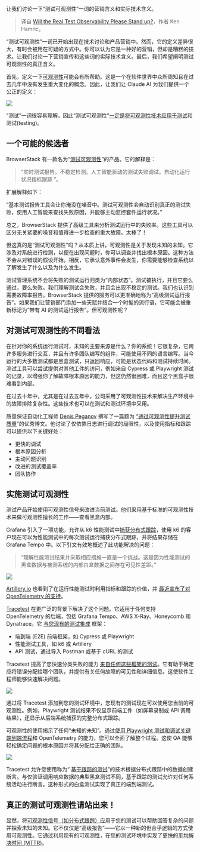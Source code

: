 
<!--
title: 真正的测试可观测性请站起来？
cover: https://cdn.thenewstack.io/media/2024/03/86c39852-penguin.jpg
-->

让我们讨论一下“测试可观测性”一词的营销含义和实际技术含义。

> 译自 [Will the Real Test Observability Please Stand up?](https://thenewstack.io/will-the-real-test-observability-please-stand-up/)，作者 Ken Hamric。

“测试可观测性”一词已开始出现在技术讨论和产品营销中。然而，它的定义差异很大，有时会被用在可疑的方式中。你可以认为它是一种好的营销，但却是糟糕的技术。让我们讨论一下营销宣传和这些词的实际技术含义。最后，我们希望阐明测试可观测性的真正含义。

首先，定义一下[可观测性](https://thenewstack.io/observability/)可能会有所帮助。这是一个在软件世界中众所周知且在过去几年中没有发生重大变化的概念。因此，让我们让 Claude AI 为我们提供一个公正的定义：

![](https://cdn.thenewstack.io/media/2024/03/018de5be-image2.png)

“测试”一词很容易理解，因此“测试可观测性”[一定是将可观测性技术应用于测试](https://thenewstack.io/security-testing-must-be-part-of-software-development-life-cycle/)和测试(testing)。

## 一个可能的候选者

BrowserStack 有一款名为“[测试可观测性](https://www.browserstack.com/test-observability)”的产品。它的解释是：

> “实时测试报告。不稳定检测。人工智能驱动的测试失败调试。自动化运行状况指标跟踪 ”。

扩展解释如下：

“基本测试报告工具会让你淹没在噪音中。测试可观测性会自动识别真正的测试失败，使用人工智能来查找失败原因，并能够主动监控套件运行状况。”

总之，BrowserStack 提供了高级工具来分析测试运行中的失败率。这些工具可以区分无关紧要的噪音和值得进一步检查的重大故障。太棒了！

但这真的是“测试可观测性”吗？从本质上讲，可观测性是关于发现未知的未知。它涉及对系统进行检测，以便在出现问题时，你可以调查并找出根本原因。这种方法不会从对错误的假设开始。相反，它承认意外事件会发生，你需要能够检查系统以了解发生了什么以及为什么发生。

测试管理系统不会将失败的测试运行归类为“内部状态”。测试被执行，并且它要么通过，要么失败。我们理解测试会失败，并且会出现不稳定的测试。我们也认识到需要故障率报告。BrowserStack 提供的服务可以更准确地称为“高级测试运行报告”。如果我们让营销部门添加一些天赋并结合一个时髦的流行语，它可能会被重新标记为“带有 AI 的测试运行报告”。但可观测性呢？

## 对测试可观测性的不同看法

在针对你的系统运行测试时，未知的主要来源是什么？你的系统！它很复杂，它跨许多服务进行交互，并且有许多团队编写的组件，可能使用不同的语言编写。当今运行的大多数测试都是黑盒测试，只返回响应，可能是状态代码和测试持续时间。测试工具可以尝试提供对其他工件的访问，例如来自 Cypress 或 Playwright 测试的记录，以增强你了解故障根本原因的能力，但这仍然很困难，而且这个黑盒子很难看到内部。

在过去十年中，尤其是在过去五年中，公司采用了可观测性技术来解决生产环境中的故障排除复杂性。这些技术也可以在测试和测试环境中采用。

质量保证自动化工程师 [Denis Peganov](https://medium.com/@dees3g) 撰写了一篇题为 [“通过可观测性提升测试质量](https://blog.stackademic.com/elevating-test-quality-through-observability-48926ca90c15)”的优秀博文。他讨论了仅依靠日志进行调试的局限性，以及使用指标和跟踪可以提供以下关键好处：

- 更快的调试
- 根本原因分析
- 主动问题识别
- 改进的测试覆盖率
- 团队协作

## 实施测试可观测性

测试产品开始使用可观测性信号来改进当前测试。他们采用基于标准的可观测性技术来做可观测性擅长的工作——查看黑盒内部。

Grafana 引入了一项功能，允许从 k6 性能测试中[捕获分布式跟踪](https://grafana.com/blog/2023/09/19/troubleshoot-failed-performance-tests-faster-with-distributed-tracing-in-grafana-cloud-k6/)，使用 k6 的客户现在可以为性能测试中的每次测试运行捕获分布式跟踪，并将结果存储在 Grafana Tempo 中。以下引文有效地概述了此功能解决的问题：

> “理解性能测试结果并采取相应措施一直是一个挑战。这是因为性能测试的黑盒数据与被测系统的内部白盒数据之间存在可见性差距。”

![](https://cdn.thenewstack.io/media/2024/03/f4ea0f22-image2a.png)

[Artillery.io](http://artillery.io) 也看到了在运行性能测试时利用指标和跟踪的价值，并 [最近宣布了对 OpenTelemetry 的支持](https://www.artillery.io/blog/introducing-opentelemetry-support)。

[Tracetest](https://tracetest.io/) 在更广泛的背景下解决了这个问题。它适用于任何支持 OpenTelemetry 的后端，包括 Grafana Tempo、AWS X-Ray、Honeycomb 和 Dynatrace。它 [与您现有的测试集成](https://thenewstack.io/the-struggle-for-microservice-integration-testing/) 框架：

- 端到端 (E2E) 前端框架，如 Cypress 或 Playwright
- 性能测试工具，如 k6 或 Artillery
- API 测试，通过导入 Postman 或基于 cURL 的测试

Tracetest 提高了您快速分类失败的能力 [来自任何这些框架的测试](https://thenewstack.io/testkube-cloud-native-testing-framework-for-kubernetes/)。它有助于确定应将错误分配给哪个团队，并提供有关任何故障的可见性和详细信息。这使软件工程师能够快速解决问题。

![](https://cdn.thenewstack.io/media/2024/03/a42bd341-image3.png)

通过将 Tracetest 添加到您的测试环境中，您现有的测试现在可以使用您当前的可观测性。例如，Playwright 测试结果不仅显示前端工件（如屏幕录制或 API 调用结果），还显示从后端系统捕获的完整分布式跟踪。

可观测性的使用揭示了任何“未知的未知”。通过[使用 Playwright 测试和调试关键端到端流程](https://tracetest.io/blog/the-lord-of-playwright-the-two-traces)和 OpenTelemetry 的能力，您可以全面了解整个过程。这使 QA 能够轻松确定问题的根本原因并将其分配给正确的团队。

![](https://cdn.thenewstack.io/media/2024/03/8d56e32f-image4.png)

Tracetest 允许您使用称为“ [基于跟踪的测试](https://thenewstack.io/trace-based-testing-for-a-distributed-world/)”的技术根据分布式跟踪中的数据创建断言。与仅验证调用响应数据的典型黑盒测试不同，基于跟踪的测试允许对任何系统活动进行断言。这种形式的白盒测试实现了真正的端到端测试。

## 真正的测试可观测性请站出来！

显然，将[可观测性信号（如分布式跟踪）](https://thenewstack.io/observability-distributed-tracing-and-kubernetes-management/)应用于您的测试可以帮助回答复杂的问题并探索未知的未知。它不仅仅是“高级报告”——它以一种新的但合乎逻辑的方式使用可观测性。它通过利用现有的可观测性，在您的测试环境中实现了更快的[平均解决时间 (MTTR)](https://thenewstack.io/how-we-slashed-detection-and-resolution-time-in-half/)。
